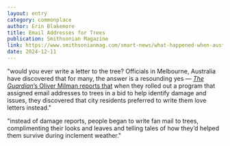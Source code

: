 ```yaml
---
layout: entry
category: commonplace
author: Erin Blakemore
title: Email Addresses for Trees
publication: Smithsonian Magazine
link: https://www.smithsonianmag.com/smart-news/what-happened-when-australian-city-gave-trees-email-addresses-180955851/
date: 2024-12-11
---
```


"would you ever write a letter to the tree? Officials in Melbourne, Australia have discovered that for many, the answer is a resounding yes — [*The Guardian*’s Oliver Milman reports that](http://www.theguardian.com/environment/2015/jan/29/city-of-melbourne-prepares-to-see-some-emails-lovely-as-its-trees) when they rolled out a program that assigned email addresses to trees in a bid to help identify damage and issues, they discovered that city residents preferred to write them love letters instead."

"instead of damage reports, people began to write fan mail to trees, complimenting their looks and leaves and telling tales of how they’d helped them survive during inclement weather."
